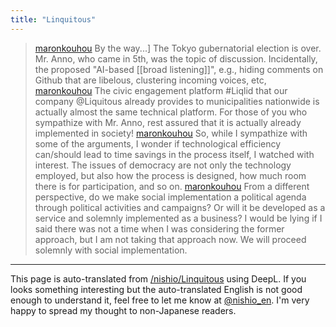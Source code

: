 ```yaml
---
title: "Linquitous"
---
```


> [maronkouhou](https://x.com/maronkouhou/status/1810466550127997034) By the way...]
>  The Tokyo gubernatorial election is over.
>  Mr. Anno, who came in 5th, was the topic of discussion.
>  Incidentally, the proposed "AI-based [[broad listening]]", e.g., hiding comments on Github that are libelous, clustering incoming voices, etc,
> [maronkouhou](https://x.com/maronkouhou/status/1810466551503766003) The civic engagement platform #Liqlid that our company @Liquitous already provides to municipalities nationwide is actually almost the same technical platform. For those of you who sympathize with Mr. Anno, rest assured that it is actually already implemented in society!
> [maronkouhou](https://x.com/maronkouhou/status/1810466552900460709) So, while I sympathize with some of the arguments, I wonder if technological efficiency can/should lead to time savings in the process itself, I watched with interest. The issues of democracy are not only the technology employed, but also how the process is designed, how much room there is for participation, and so on.
> [maronkouhou](https://x.com/maronkouhou/status/1810466554301288586) From a different perspective, do we make social implementation a political agenda through political activities and campaigns? Or will it be developed as a service and solemnly implemented as a business?
>  I would be lying if I said there was not a time when I was considering the former approach, but I am not taking that approach now. We will proceed solemnly with social implementation.


---
This page is auto-translated from [/nishio/Linquitous](https://scrapbox.io/nishio/Linquitous) using DeepL. If you looks something interesting but the auto-translated English is not good enough to understand it, feel free to let me know at [@nishio_en](https://twitter.com/nishio_en). I'm very happy to spread my thought to non-Japanese readers.